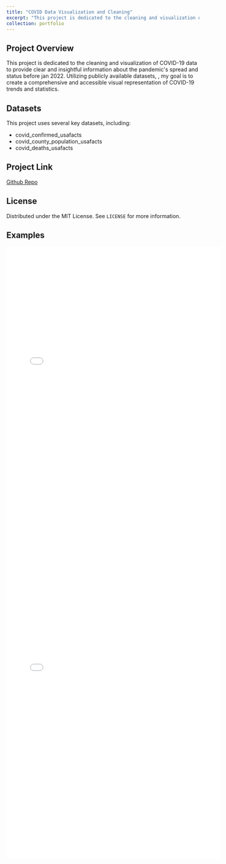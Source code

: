 ```yaml
---
title: "COVID Data Visualization and Cleaning"
excerpt: "This project is dedicated to the cleaning and visualization of COVID-19 data to provide clear and insightful information about the pandemic's spread and status before jan 2022.<br/><img src='/images/covid.webp'  style='border: 2px solid #000;'>"
collection: portfolio
---
```

## Project Overview

This project is dedicated to the cleaning and visualization of COVID-19 data to provide clear and insightful information about the pandemic's spread and status before jan 2022. Utilizing publicly available datasets, , my goal is to create a comprehensive and accessible visual representation of COVID-19 trends and statistics.

## Datasets

This project uses several key datasets, including:
- covid_confirmed_usafacts
- covid_county_population_usafacts
- covid_deaths_usafacts

## Project Link

[Github Repo](https://github.com/WyattMayor/COVID-Data-Visualization-and-Cleaning)

## License

Distributed under the MIT License. See `LICENSE` for more information.

## Examples

<iframe width='560' height="800" frameborder="0" scrolling="no" src="//plotly.com/~WyattMayor/3.embed"></iframe>

<iframe width='560' height="800" frameborder="0" scrolling="no" src="//plotly.com/~WyattMayor/5.embed"></iframe>

